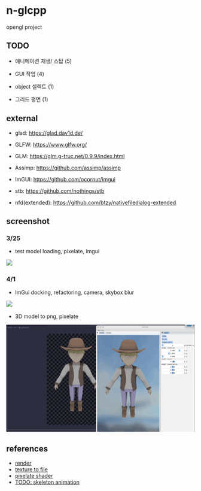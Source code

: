 # **n-glcpp**

opengl project

## TODO

-   애니메이션 재생/ 스탑 (5)

-   GUI 작업 (4)

-   object 셀렉트 (1)

-   그리드 평면 (1)

## external

-   glad: https://glad.dav1d.de/

-   GLFW: https://www.glfw.org/

-   GLM: https://glm.g-truc.net/0.9.9/index.html

-   Assimp: https://github.com/assimp/assimp

-   ImGUI: https://github.com/ocornut/imgui

-   stb: https://github.com/nothings/stb

-   nfd(extended): https://github.com/btzy/nativefiledialog-extended

## screenshot

### 3/25

-   test model loading, pixelate, imgui

![](https://github.com/Nor-s/n-glcpp/blob/main/screenshot/Mar-25-2022%2012-58-15.gif?raw=true)

### 4/1

-   ImGui docking, refactoring, camera, skybox blur

![](<https://github.com/Nor-s/n-glcpp/blob/main/screenshot/Animation%20(32).gif?raw=true>)

-   3D model to png, pixelate

![](/screenshot/Apr-01-2022%2014-53-09.gif)

## references

-   [render](https://learnopengl.com/)
-   [texture to file](https://stackoverflow.com/questions/11863416/read-texture-bytes-with-glreadpixels)
-   [pixelate shader](https://github.com/genekogan/Processing-Shader-Examples/blob/master/TextureShaders/data/pixelate.glsl)
-   [TODO: skeleton animation](https://ogldev.org/www/tutorial38/tutorial38.html)
